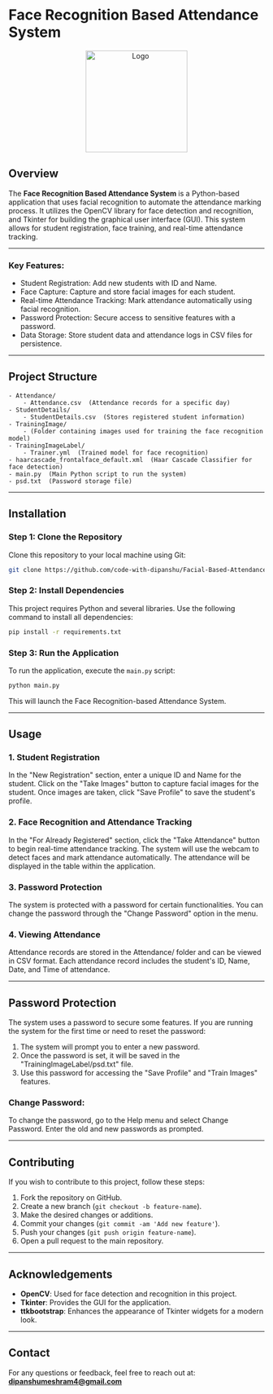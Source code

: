 
# Face Recognition Based Attendance System

<p align="center">
    <img src="https://upload.wikimedia.org/wikipedia/commons/c/c3/Python-logo-notext.svg" alt="Logo" width="200"/>
</p>

## Overview

The **Face Recognition Based Attendance System** is a Python-based application that uses facial recognition to automate the attendance marking process. It utilizes the OpenCV library for face detection and recognition, and Tkinter for building the graphical user interface (GUI). This system allows for student registration, face training, and real-time attendance tracking.

---

### Key Features:

<ul>
    <li>Student Registration: Add new students with ID and Name.</li>
    <li>Face Capture: Capture and store facial images for each student.</li>
    <li>Real-time Attendance Tracking: Mark attendance automatically using facial recognition.</li>
    <li>Password Protection: Secure access to sensitive features with a password.</li>
    <li>Data Storage: Store student data and attendance logs in CSV files for persistence.</li>
</ul>

---

## Project Structure

```
- Attendance/
    - Attendance.csv  (Attendance records for a specific day)
- StudentDetails/
    - StudentDetails.csv  (Stores registered student information)
- TrainingImage/
    - (Folder containing images used for training the face recognition model)
- TrainingImageLabel/
    - Trainer.yml  (Trained model for face recognition)
- haarcascade_frontalface_default.xml  (Haar Cascade Classifier for face detection)
- main.py  (Main Python script to run the system)
- psd.txt  (Password storage file)
```

---

## Installation

### Step 1: Clone the Repository
Clone this repository to your local machine using Git:

```bash
git clone https://github.com/code-with-dipanshu/Facial-Based-Attendance-Monitoring-system.git
```

### Step 2: Install Dependencies
This project requires Python and several libraries. Use the following command to install all dependencies:

```bash
pip install -r requirements.txt
```



### Step 3: Run the Application
To run the application, execute the `main.py` script:

```bash
python main.py
```

This will launch the Face Recognition-based Attendance System.

---

## Usage

### 1. Student Registration
In the "New Registration" section, enter a unique ID and Name for the student. Click on the "Take Images" button to capture facial images for the student. Once images are taken, click "Save Profile" to save the student's profile.

### 2. Face Recognition and Attendance Tracking
In the "For Already Registered" section, click the "Take Attendance" button to begin real-time attendance tracking. The system will use the webcam to detect faces and mark attendance automatically. The attendance will be displayed in the table within the application.

### 3. Password Protection
The system is protected with a password for certain functionalities. You can change the password through the "Change Password" option in the menu.

### 4. Viewing Attendance
Attendance records are stored in the Attendance/ folder and can be viewed in CSV format. Each attendance record includes the student's ID, Name, Date, and Time of attendance.

---

## Password Protection

The system uses a password to secure some features. If you are running the system for the first time or need to reset the password:
1. The system will prompt you to enter a new password.
2. Once the password is set, it will be saved in the "TrainingImageLabel/psd.txt" file.
3. Use this password for accessing the "Save Profile" and "Train Images" features.

### Change Password:
To change the password, go to the Help menu and select Change Password. Enter the old and new passwords as prompted.

---

## Contributing

If you wish to contribute to this project, follow these steps:

1. Fork the repository on GitHub.
2. Create a new branch (`git checkout -b feature-name`).
3. Make the desired changes or additions.
4. Commit your changes (`git commit -am 'Add new feature'`).
5. Push your changes (`git push origin feature-name`).
6. Open a pull request to the main repository.

---

 

## Acknowledgements

<ul>
    <li><strong>OpenCV</strong>: Used for face detection and recognition in this project.</li>
    <li><strong>Tkinter</strong>: Provides the GUI for the application.</li>
    <li><strong>ttkbootstrap</strong>: Enhances the appearance of Tkinter widgets for a modern look.</li>
</ul>

---

## Contact

For any questions or feedback, feel free to reach out at:  
<strong>dipanshumeshram4@gmail.com</strong>
